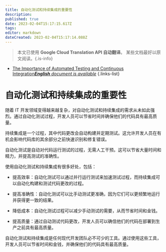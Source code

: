```yaml
---
title: 自动化测试和持续集成的重要性
description: 
published: true
date: 2023-02-04T15:17:15.617Z
tags: 
editor: markdown
dateCreated: 2023-02-04T15:17:14.088Z
---
```


> 本文已使用 **Google Cloud Translation API 自动翻译**。
某些文档最好以原文阅读。{.is-info}



- [The Importance of Automated Testing and Continuous Integration***English** document is available*](/en/Knowledge-base/Common/the-importance-of-automated-testing-and-continuous-integration)
{.links-list}


# 自动化测试和持续集成的重要性

随着 IT 开发领域变得越来越复杂，对自动化测试和持续集成的需求从未如此强烈。通过自动化测试过程，开发人员可以节省时间并确保他们的代码具有最高质量。

持续集成是一个过程，其中代码更改会自动构建并定期测试。这允许开发人员在有机会影响代码库的其余部分之前快速识别和修复错误。

自动化测试是自动对代码运行测试的过程，无需人工干预。这可以节省大量时间和精力，并提高测试的准确性。

使用自动化测试和持续集成有很多好处，包括：

- 提高效率：自动化测试可以通过并行运行测试来加速测试过程，而持续集成可以自动化构建和测试代码更改的过程。

- 提高准确性：自动化测试可以比手动测试更准确，因为它们可以更频繁地运行并获得更一致的结果。

- 降低成本：自动化测试过程可以减少手动测试的需要，从而节省时间和金钱。

- 提高质量：通过自动测试代码更改，开发人员可以确信他们的代码在部署到生产之前具有最高质量。

自动化测试和持续集成是任何现代开发团队必不可少的工具。通过使用这些工具，开发人员可以节省时间和金钱，并确保他们的代码具有最高质量。